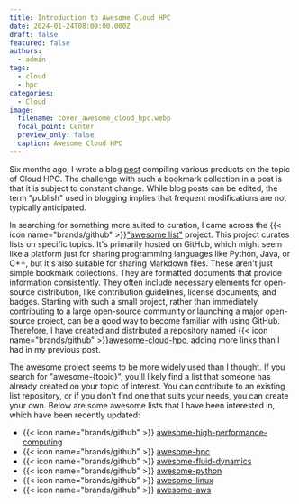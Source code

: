 ```yaml
---
title: Introduction to Awesome Cloud HPC 
date: 2024-01-24T08:00:00.000Z
draft: false
featured: false
authors:
  - admin
tags:
  - cloud
  - hpc
categories:
  - Cloud
image:
  filename: cover_awesome_cloud_hpc.webp
  focal_point: Center
  preview_only: false
  caption: Awesome Cloud HPC
---
```



Six months ago, I wrote a blog [post](https://kjrstory.netlify.app/ko/post/cloud_hpc_list/) compiling various products on the topic of Cloud HPC.
The challenge with such a bookmark collection in a post is that it is subject to constant change. 
While blog posts can be edited, the term "publish" used in blogging implies that frequent modifications are not typically anticipated.

In searching for something more suited to curation, I came across the {{< icon name="brands/github" >}}["awesome list"](https://github.com/sindresorhus/awesome) project. 
This project curates lists on specific topics. It's primarily hosted on GitHub, which might seem like a platform just for sharing programming languages like Python, Java, or C++, but it's also suitable for sharing Markdown files.
These aren't just simple bookmark collections.
They are formatted documents that provide information consistently. They often include necessary elements for open-source distribution, like contribution guidelines, license documents, and badges. Starting with such a small project, rather than immediately contributing to a large open-source community or launching a major open-source project, can be a good way to become familiar with using GitHub.
Therefore, I have created and distributed a repository named {{< icon name="brands/github" >}}[awesome-cloud-hpc](https://github.com/kjrstory/awesome-cloud-hpc), adding more links than I had in my previous post.

The awesome project seems to be more widely used than I thought. If you search for "awesome-{topic}", you'll likely find a list that someone has already created on your topic of interest. You can contribute to an existing list repository, or if you don't find one that suits your needs, you can create your own. 
Below are some awesome lists that I have been interested in, which have been recently updated:
* {{< icon name="brands/github" >}} [awesome-high-performance-computing](https://github.com/trevor-vincent/awesome-high-performance-computing)
* {{< icon name="brands/github" >}} [awesome-hpc](https://github.com/dstdev/awesome-hpc)
* {{< icon name="brands/github" >}} [awesome-fluid-dynamics](https://github.com/lento234/awesome-fluid-dynamics)
* {{< icon name="brands/github" >}} [awesome-python](https://github.com/vinta/awesome-python)
* {{< icon name="brands/github" >}} [awesome-linux](https://github.com/inputsh/awesome-linux)
* {{< icon name="brands/github" >}} [awesome-aws](https://github.com/donnemartin/awesome-aws)
